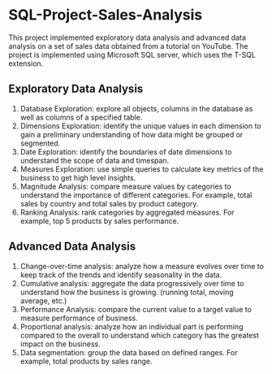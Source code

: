 # SQL-Project-Sales-Analysis

This project implemented exploratory data analysis and advanced data analysis on a set of sales data obtained from a tutorial on YouTube. The project is implemented using Microsoft SQL server, which uses the T-SQL extension.

## Exploratory Data Analysis
1. Database Exploration: explore all objects, columns in the database as well as columns of a specified table.
2. Dimensions Exploration: identify the unique values in each dimension to gain a preliminary understanding of how data might be grouped or segmented.
3. Date Exploration: identify the boundaries of date dimensions to understand the scope of data and timespan.
4. Measures Exploration: use simple queries to calculate key metrics of the business to get high level insights.
5. Magnitude Analysis: compare measure values by categories to understand the importance of different categories. For example, total sales by country and total sales by product category.
6. Ranking Analysis: rank categories by aggregated measures. For example, top 5 products by sales performance.

## Advanced Data Analysis
1. Change-over-time analysis: analyze how a measure evolves over time to keep track of the trends and identify seasonality in the data.
2. Cumulative analysis: aggregate the data progressively over time to understand how the business is growing. (running total, moving average, etc.)
3. Performance Analysis: compare the current value to a target value to measure performance of business.
4. Proportional analysis: analyze how an individual part is performing compared to the overall to understand which category has the greatest impact on the business.
5. Data segmentation: group the data based on defined ranges. For example, total products by sales range.
   

